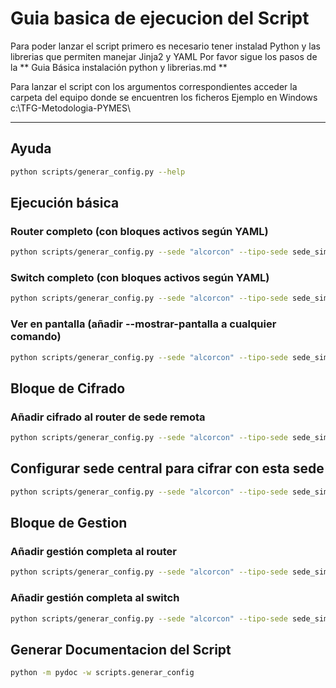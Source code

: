 # Guia basica de ejecucion del Script #
  Para poder lanzar el script primero es necesario tener instalad Python y las librerias que permiten  manejar Jinja2 y YAML
  Por favor sigue los pasos de la ** Guia Básica instalación python y librerias.md **

  Para lanzar el script con los argumentos correspondientes acceder la carpeta del equipo donde se encuentren los ficheros
  Ejemplo en Windows c:\TFG-Metodologia-PYMES\

---

## Ayuda
```bash
python scripts/generar_config.py --help
```

## Ejecución básica

### Router completo (con bloques activos según YAML)
```bash
python scripts/generar_config.py --sede "alcorcon" --tipo-sede sede_simple --dispositivo router_simple
```

### Switch completo (con bloques activos según YAML)
```bash
python scripts/generar_config.py --sede "alcorcon" --tipo-sede sede_simple --dispositivo switch_acceso_simple
```

### Ver en pantalla (añadir --mostrar-pantalla a cualquier comando)
```bash
python scripts/generar_config.py --sede "alcorcon" --tipo-sede sede_simple --dispositivo router_simple --mostrar-pantalla
```

## Bloque de Cifrado

### Añadir cifrado al router de sede remota
```bash
python scripts/generar_config.py --sede "alcorcon" --tipo-sede sede_simple --dispositivo router_simple --bloque-cifrado
```

## Configurar sede central para cifrar con esta sede
```bash
python scripts/generar_config.py --sede "alcorcon" --tipo-sede sede_simple --dispositivo router_simple --bloque-sede-central-cifrado
```

## Bloque de Gestion

### Añadir gestión completa al router
```bash
python scripts/generar_config.py --sede "alcorcon" --tipo-sede sede_simple --dispositivo router_simple --bloque-gestion
```

### Añadir gestión completa al switch
```bash
python scripts/generar_config.py --sede "alcorcon" --tipo-sede sede_simple --dispositivo switch_acceso_simple --bloque-gestion
```

## Generar Documentacion del Script
```bash
python -m pydoc -w scripts.generar_config
```
